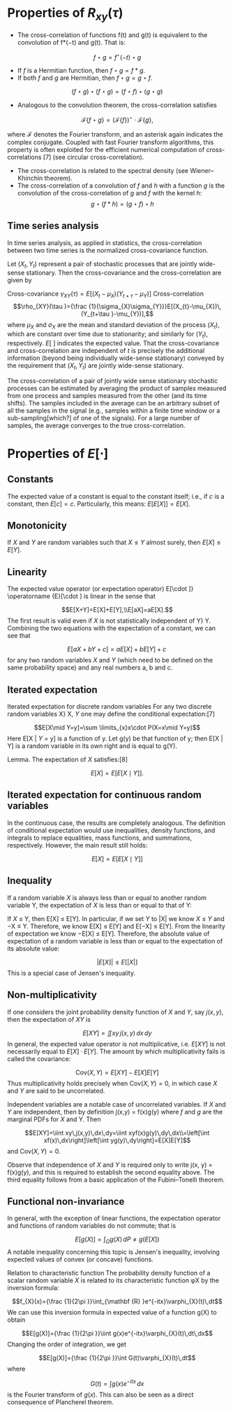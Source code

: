 # Properties of $R_{xy}(\tau)$

- The cross-correlation of functions f(t) and g(t) is equivalent to the convolution of f*(−t) and g(t). That is:

$$f\star g=f^{\star}(-t)\star g$$

- If $f$ is a Hermitian function, then $f\star g=f*g$.
- If both $f$ and $g$ are Hermitian, then $f\star g=g\star f$.

$$(f\star g)\star (f\star g)=(f\star f)\star (g\star g)$$

- Analogous to the convolution theorem, the cross-correlation satisfies

$${\mathcal {F}}\{f\star g\}=({\mathcal {F}}\{f\})^{\star}\cdot {\mathcal {F}}\{g\},$$

where ${\mathcal {F}}$ denotes the Fourier transform, and an asterisk again indicates the complex conjugate. Coupled with fast Fourier transform algorithms, this property is often exploited for the efficient numerical computation of cross-correlations [7] (see circular cross-correlation).
- The cross-correlation is related to the spectral density (see Wiener–Khinchin theorem).
- The cross-correlation of a convolution of $f$ and $h$ with a function $g$ is the convolution of the cross-correlation of $g$ and $f$ with the kernel $h$:
$$g\star (f*h)=(g\star f)\star h$$

## Time series analysis
In time series analysis, as applied in statistics, the cross-correlation between two time series is the normalized cross-covariance function.

Let $(X_{t},Y_{t})$ represent a pair of stochastic processes that are jointly wide-sense stationary. Then the cross-covariance and the cross-correlation are given by

Cross-covariance	$\gamma_{XY}(\tau )=E[(X_{t}-\mu_{X})(Y_{t+\tau }-\mu_{Y})]$
Cross-correlation	$$\rho_{XY}(\tau )={\frac {1}{\sigma_{X}\sigma_{Y}}}E[(X_{t}-\mu_{X})\,(Y_{t+\tau }-\mu_{Y})],$$
where $\mu_{X}$ and $\sigma_{X}$ are the mean and standard deviation of the process $(X_{t})$, which are constant over time due to stationarity; and similarly for $(Y_{t})$, respectively. $E[\ ]$ indicates the expected value. That the cross-covariance and cross-correlation are independent of $t$ is precisely the additional information (beyond being individually wide-sense stationary) conveyed by the requirement that $(X_{t},Y_{t})$ are jointly wide-sense stationary.

The cross-correlation of a pair of jointly wide sense stationary stochastic processes can be estimated by averaging the product of samples measured from one process and samples measured from the other (and its time shifts). The samples included in the average can be an arbitrary subset of all the samples in the signal (e.g., samples within a finite time window or a sub-sampling[which?] of one of the signals). For a large number of samples, the average converges to the true cross-correlation.

# Properties of $E[\cdot]$

## Constants

The expected value of a constant is equal to the constant itself; i.e., if $c$ is a constant, then $E[c]=c$. Particularly, this means: $E[E[X]]=E[X]$.

## Monotonicity

If $X$ and $Y$ are random variables such that $X\le Y$ almost surely, then $E[X]\le E[Y]$.

## Linearity

The expected value operator (or expectation operator) E[\cdot ]} \operatorname {E}[\cdot ] is linear in the sense that

$$E[X+Y]=E[X]+E[Y],\\E[aX]=aE[X].$$
The first result is valid even if $X$ is not statistically independent of Y} Y. Combining the two equations with the expectation of a constant, we can see that

$$E[aX+bY+c]=aE[X]+bE[Y]+c\,$$
for any two random variables $X$ and $Y$ (which need to be defined on the same probability space) and any real numbers a, b and c.

## Iterated expectation

Iterated expectation for discrete random variables
For any two discrete random variables X} X, $Y$ one may define the conditional expectation:[7]

$$E[X\mid Y=y]=\sum \limits_{x}x\cdot P(X=x\mid Y=y)$$
Here E[X | $Y$ = y] is a function of y. Let g(y) be that function of y; then E[X | Y] is a random variable in its own right and is equal to g(Y).

Lemma. The expectation of $X$ satisfies:[8]

$$E[X]=E\left[E[X\mid Y]\right].$$


## Iterated expectation for continuous random variables
In the continuous case, the results are completely analogous. The definition of conditional expectation would use inequalities, density functions, and integrals to replace equalities, mass functions, and summations, respectively. However, the main result still holds:

$$E[X]=E[E[X\mid Y]]$$

## Inequality

If a random variable $X$ is always less than or equal to another random variable Y, the expectation of $X$ is less than or equal to that of Y:

If $X$ ≤ Y, then E[X] ≤ E[Y].
In particular, if we set $Y$ to |X| we know $X$ ≤ $Y$ and −X ≤ Y. Therefore, we know E[X] ≤ E[Y] and E[−X] ≤ E[Y]. From the linearity of expectation we know −E[X] ≤ E[Y]. Therefore, the absolute value of expectation of a random variable is less than or equal to the expectation of its absolute value:

$${\big |}E[X]{\big |}\leq E{\big [}|X|{\big ]}$$
This is a special case of Jensen's inequality.

## Non-multiplicativity

If one considers the joint probability density function of $X$ and $Y$, say $j(x,y)$, then the expectation of $XY$ is

$$E[XY]=\iint xy\,j(x,y)\,dx\,dy$$
In general, the expected value operator is not multiplicative, i.e. $E[XY]$ is not necessarily equal to $E[X]·E[Y]$. The amount by which multiplicativity fails is called the covariance:

$$\text{Cov}(X,Y)=E[XY]-E[X]E[Y]$$
Thus multiplicativity holds precisely when $\text{Cov}(X, Y) = 0$, in which case $X$ and $Y$ are said to be uncorrelated.

Independent variables are a notable case of uncorrelated variables. If $X$ and $Y$ are independent, then by definition j(x,y) = f(x)g(y) where $f$ and $g$ are the marginal PDFs for $X$ and Y. Then

$$E[XY]=\iint xy\,j(x,y)\,dx\,dy=\iint xyf(x)g(y)\,dy\,dx\\=\left[\int xf(x)\,dx\right]\left[\int yg(y)\,dy\right]=E[X]E[Y]$$
and $\text{Cov}(X, Y) = 0$.

Observe that independence of $X$ and $Y$ is required only to write j(x, y) = f(x)g(y), and this is required to establish the second equality above. The third equality follows from a basic application of the Fubini–Tonelli theorem.

## Functional non-invariance
In general, with the exception of linear functions, the expectation operator and functions of random variables do not commute; that is

$$E[g(X)]=\int_{\Omega }g(X)\,dP\neq g(E[X])$$
A notable inequality concerning this topic is Jensen's inequality, involving expected values of convex (or concave) functions.

Relation to characteristic function
The probability density function of a scalar random variable $X$ is related to its characteristic function φX by the inversion formula:

$$f_{X}(x)={\frac {1}{2\pi }}\int_{\mathbf {R} }e^{-itx}\varphi_{X}(t)\,dt$$
We can use this inversion formula in expected value of a function g(X) to obtain

$$E[g(X)]={\frac {1}{2\pi }}\iint g(x)e^{-itx}\varphi_{X}(t)\,dt\,dx$$
Changing the order of integration, we get

$$E[g(X)]={\frac {1}{2\pi }}\int G(t)\varphi_{X}(t)\,dt$$
where

$$G(t)=\int g(x)e^{-itx}\,dx$$
is the Fourier transform of $g(x)$. This can also be seen as a direct consequence of Plancherel theorem.
